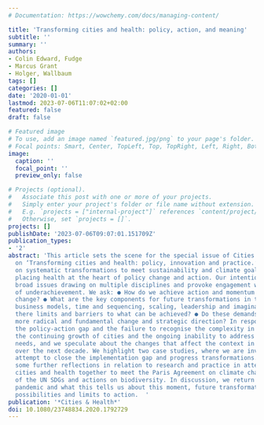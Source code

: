 ```yaml
---
# Documentation: https://wowchemy.com/docs/managing-content/

title: 'Transforming cities and health: policy, action, and meaning'
subtitle: ''
summary: ''
authors:
- Colin Edward, Fudge
- Marcus Grant
- Holger, Wallbaum
tags: []
categories: []
date: '2020-01-01'
lastmod: 2023-07-06T11:07:02+02:00
featured: false
draft: false

# Featured image
# To use, add an image named `featured.jpg/png` to your page's folder.
# Focal points: Smart, Center, TopLeft, Top, TopRight, Left, Right, BottomLeft, Bottom, BottomRight.
image:
  caption: ''
  focal_point: ''
  preview_only: false

# Projects (optional).
#   Associate this post with one or more of your projects.
#   Simply enter your project's folder or file name without extension.
#   E.g. `projects = ["internal-project"]` references `content/project/deep-learning/index.md`.
#   Otherwise, set `projects = []`.
projects: []
publishDate: '2023-07-06T09:07:01.151709Z'
publication_types:
- '2'
abstract: 'This article sets the scene for the special issue of Cities & Health Journal
  on ‘Transforming cities and health: policy, innovation and practice.’ It focuses
  on systematic transformations to meet sustainability and climate goals whilst also
  placing health at the heart of policy change and action. Our intention is to raise
  broad issues drawing on multiple disciplines and provoke engagement with this area
  of underachievement. We ask: ● How do we achieve action and momentum in transformational
  change? ● What are the key components for future transformations in terms of governance,
  business models, time and sequencing, scaling, leadership and imagination? ● Are
  there limits and barriers to what can be achieved? ● Do these demands require a
  more radical and fundamental change and strategic direction? In responding we note
  the policy-action gap and the failure to recognise the complexity in policy responses,
  the continuing growth of cities and the ongoing inability to address basic health
  needs, and we speculate about the changes that affect the context in which we work
  over the next decade. We highlight two case studies, where we are involved, that
  attempt to close the implementation gap and progress transformations. We then offer
  some further reflections in relation to research and practice in attempting to transform
  cities and health together to meet the Paris Agreement on climate change, the implementation
  of the UN SDGs and actions on biodiversity. In discussion, we return to the current
  pandemic and what this tells us about this moment, future transformations and the
  possibilities and limits to action.  '
publication: '*Cities & Health*'
doi: 10.1080/23748834.2020.1792729
---
```

